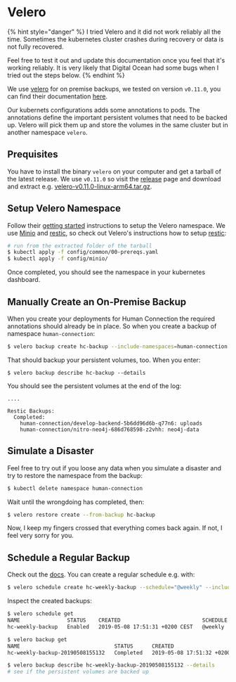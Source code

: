 # Velero

{% hint style="danger" %}
I tried Velero and it did not work reliably all the time. Sometimes the
kubernetes cluster crashes during recovery or data is not fully recovered.

Feel free to test it out and update this documentation once you feel that it's
working reliably. It is very likely that Digital Ocean had some bugs when I
tried out the steps below.
{% endhint %}

We use [velero](https://github.com/heptio/velero) for on premise backups, we
tested on version `v0.11.0`, you can find their
documentation [here](https://heptio.github.io/velero/v0.11.0/).

Our kubernets configurations adds some annotations to pods. The annotations
define the important persistent volumes that need to be backed up. Velero will
pick them up and store the volumes in the same cluster but in another namespace
`velero`.

## Prequisites

You have to install the binary `velero` on your computer and get a tarball of
the latest release. We use `v0.11.0` so visit the
[release](https://github.com/heptio/velero/releases/tag/v0.11.0) page and
download and extract e.g. [velero-v0.11.0-linux-arm64.tar.gz](https://github.com/heptio/velero/releases/download/v0.11.0/velero-v0.11.0-linux-amd64.tar.gz).


## Setup Velero Namespace

Follow their [getting started](https://heptio.github.io/velero/v0.11.0/get-started)
instructions to setup the Velero namespace. We use
[Minio](https://docs.min.io/docs/deploy-minio-on-kubernetes) and
[restic](https://github.com/restic/restic), so check out Velero's instructions
how to setup [restic](https://heptio.github.io/velero/v0.11.0/restic):

```sh
# run from the extracted folder of the tarball
$ kubectl apply -f config/common/00-prereqs.yaml
$ kubectl apply -f config/minio/
```

Once completed, you should see the namespace in your kubernetes dashboard.

## Manually Create an On-Premise Backup

When you create your deployments for Human Connection the required annotations
should already be in place. So when you create a backup of namespace
`human-connection`:

```sh
$ velero backup create hc-backup --include-namespaces=human-connection
```

That should backup your persistent volumes, too. When you enter:

```
$ velero backup describe hc-backup --details
```

You should see the persistent volumes at the end of the log:

```
....

Restic Backups:
  Completed:
    human-connection/develop-backend-5b6dd96d6b-q77n6: uploads
    human-connection/nitro-neo4j-686d768598-z2vhh: neo4j-data
```

## Simulate a Disaster

Feel free to try out if you loose any data when you simulate a disaster and try
to restore the namespace from the backup:

```sh
$ kubectl delete namespace human-connection
```

Wait until the wrongdoing has completed, then:
```sh
$ velero restore create --from-backup hc-backup
```

Now, I keep my fingers crossed that everything comes back again. If not, I feel
very sorry for you.


## Schedule a Regular Backup

Check out the [docs](https://heptio.github.io/velero/v0.11.0/get-started). You
can create a regular schedule e.g. with:

```sh
$ velero schedule create hc-weekly-backup --schedule="@weekly" --include-namespaces=human-connection
```

Inspect the created backups:

```sh
$ velero schedule get
NAME               STATUS    CREATED                          SCHEDULE   BACKUP TTL   LAST BACKUP   SELECTOR
hc-weekly-backup   Enabled   2019-05-08 17:51:31 +0200 CEST   @weekly    720h0m0s     6s ago        <none> 

$ velero backup get
NAME                              STATUS      CREATED                          EXPIRES   STORAGE LOCATION   SELECTOR
hc-weekly-backup-20190508155132   Completed   2019-05-08 17:51:32 +0200 CEST   29d       default            <none>

$ velero backup describe hc-weekly-backup-20190508155132 --details
# see if the persistent volumes are backed up
```

